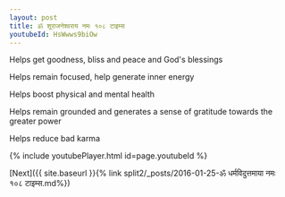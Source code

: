 ```yaml
---
layout: post
title: ॐ शूराजनेश्वराय नमः १०८ टाइम्स
youtubeId: HsWwws9biOw
---
```

 
 
Helps get goodness, bliss and peace and God's blessings
 
Helps remain focused, help generate inner energy 
 
Helps boost physical and mental health 
 
Helps remain grounded and generates a sense of gratitude towards the greater power 
 
Helps reduce bad karma
 
 
 
 


{% include youtubePlayer.html id=page.youtubeId %}
 
[Next]({{ site.baseurl }}{% link  split2/_posts/2016-01-25-ॐ धर्मविदुत्तमाया नमः १०८ टाइम्स.md%})
 
